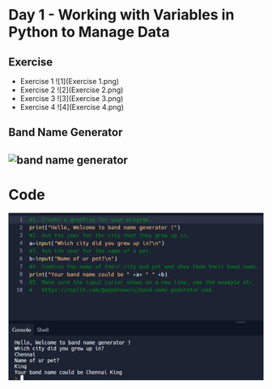 # Day 1 - Working with Variables in Python to Manage Data

## Exercise

- Exercise 1
![1](Exercise 1.png)
- Exercise 2
![2](Exercise 2.png)
- Exercise 3
![3](Exercise 3.png)
- Exercise 4
![4](Exercise 4.png)

## Band Name Generator

![band name generator](Band_Name_.gif)
---
# Code
![Code](bandname.png)


